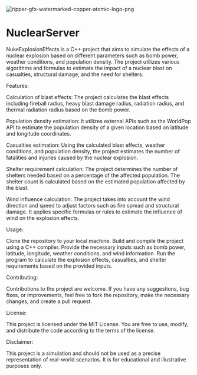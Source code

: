![ripper-gfx-watermarked-copper-atomic-logo-png](https://github.com/ArikAckerman/NuclearServer/assets/72645415/130bce0e-c0a8-4166-8596-54bf6719cd32)

# NuclearServer
NukeExplosionEffects is a C++ project that aims to simulate the effects of a nuclear explosion based on different parameters such as bomb power, weather conditions, and population density. The project utilizes various algorithms and formulas to estimate the impact of a nuclear blast on casualties, structural damage, and the need for shelters.

Features:

Calculation of blast effects: The project calculates the blast effects including fireball radius, heavy blast damage radius, radiation radius, and thermal radiation radius based on the bomb power.

Population density estimation: It utilizes external APIs such as the WorldPop API to estimate the population density of a given location based on latitude and longitude coordinates.

Casualties estimation: Using the calculated blast effects, weather conditions, and population density, the project estimates the number of fatalities and injuries caused by the nuclear explosion.

Shelter requirement calculation: The project determines the number of shelters needed based on a percentage of the affected population. The shelter count is calculated based on the estimated population affected by the blast.

Wind influence calculation: The project takes into account the wind direction and speed to adjust factors such as fire spread and structural damage. It applies specific formulas or rules to estimate the influence of wind on the explosion effects.

Usage:

Clone the repository to your local machine.
Build and compile the project using a C++ compiler.
Provide the necessary inputs such as bomb power, latitude, longitude, weather conditions, and wind information.
Run the program to calculate the explosion effects, casualties, and shelter requirements based on the provided inputs.

Contributing:

Contributions to the project are welcome. If you have any suggestions, bug fixes, or improvements, feel free to fork the repository, make the necessary changes, and create a pull request.

License:

This project is licensed under the MIT License. You are free to use, modify, and distribute the code according to the terms of the license.

Disclaimer:

This project is a simulation and should not be used as a precise representation of real-world scenarios. It is for educational and illustrative purposes only.
